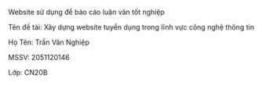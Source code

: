 Website sử dụng để báo cáo luận văn tốt nghiệp

Tên đề tài: Xây dựng website tuyển dụng trong lĩnh vực công nghệ thông tin

Họ Tên: Trần Văn Nghiệp

MSSV: 2051120146

Lớp: CN20B

